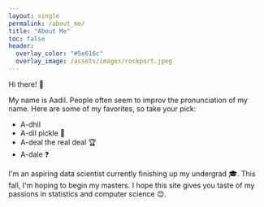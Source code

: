 ```yaml
---
layout: single
permalink: /about_me/
title: "About Me"
toc: false
header:
  overlay_color: "#5e616c"
  overlay_image: /assets/images/rockport.jpeg
---
```


Hi there! 👋

My name is Aadil. People often seem to improv the pronunciation of my name. Here are some of my favorites, so take your pick:

- A-dhil 
- A-dil pickle 🥒
- A-deal the real deal 🏆
- A-dale ❓

I'm an aspiring data scientist currently finishing up my undergrad 🎓. This fall, I'm hoping to begin my masters. I hope this site gives you taste of my passions in statistics and computer science 😊.

